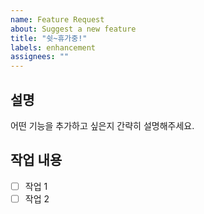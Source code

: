 ```yaml
---
name: Feature Request
about: Suggest a new feature
title: "쉿~휴가중!"
labels: enhancement
assignees: ""
---
```


## 설명

어떤 기능을 추가하고 싶은지 간략히 설명해주세요.

## 작업 내용

- [ ] 작업 1
- [ ] 작업 2
